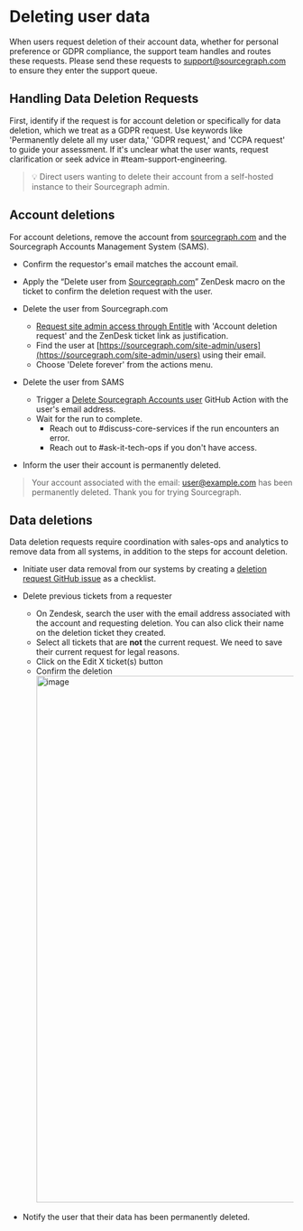 # Deleting user data

When users request deletion of their account data, whether for personal preference or GDPR compliance, the support team handles and routes these requests. Please send these requests to support@sourcegraph.com to ensure they enter the support queue.

## Handling Data Deletion Requests

First, identify if the request is for account deletion or specifically for data deletion, which we treat as a GDPR request. Use keywords like 'Permanently delete all my user data,' 'GDPR request,' and 'CCPA request' to guide your assessment. If it's unclear what the user wants, request clarification or seek advice in #team-support-engineering.

> 💡 Direct users wanting to delete their account from a self-hosted instance to their Sourcegraph admin.

## Account deletions

For account deletions, remove the account from [sourcegraph.com](http://sourcegraph.com/) and the Sourcegraph Accounts Management System (SAMS).

- Confirm the requestor's email matches the account email.
- Apply the “Delete user from [Sourcegraph.com](http://sourcegraph.com/)” ZenDesk macro on the ticket to confirm the deletion request with the user.
- Delete the user from Sourcegraph.com
  - [Request site admin access through Entitle](../../../security/admin-access-internal-instances.md) with 'Account deletion request' and the ZenDesk ticket link as justification.
  - Find the user at [https://sourcegraph.com/site-admin/users](https://sourcegraph.com/site-admin/users) using their email.
  - Choose 'Delete forever' from the actions menu.
- Delete the user from SAMS
  - Trigger a [Delete Sourcegraph Accounts user](https://github.com/sourcegraph/sourcegraph-accounts/actions/workflows/mgmt-delete-user.yml) GitHub Action with the user's email address.
  - Wait for the run to complete.
    - Reach out to #discuss-core-services if the run encounters an error.
    - Reach out to #ask-it-tech-ops if you don't have access.

- Inform the user their account is permanently deleted.

> Your account associated with the email: user@example.com has been permanently deleted. Thank you for trying Sourcegraph.

## Data deletions

Data deletion requests require coordination with sales-ops and analytics to remove data from all systems, in addition to the steps for account deletion.

- Initiate user data removal from our systems by creating a [deletion request GitHub issue](https://github.com/sourcegraph/customer/issues/new?assignees=&labels=&projects=&template=user-data-deletion.md&title=Request+to+permanently+delete+all+user+data+for%3A+someone%40example.com) as a checklist.

- Delete previous tickets from a requester
  - On Zendesk, search the user with the email address associated with the account and requesting deletion. You can also click their name on the deletion ticket they created.
  - Select all tickets that are **not** the current request. We need to save their current request for legal reasons.
  - Click on the Edit X ticket(s) button
  - Confirm the deletion
    <img width="933" alt="image" src="https://storage.googleapis.com/sourcegraph-assets/select-tickets-action.png">
- Notify the user that their data has been permanently deleted.
